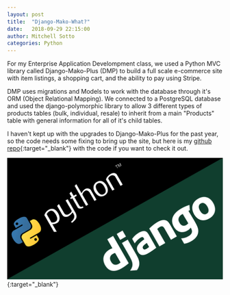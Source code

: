 ```yaml
---
layout: post
title:  "Django-Mako-What?"
date:   2018-09-29 22:15:00
author: Mitchell Sotto
categories: Python
---
```

For my Enterprise Application Develompment class, we used a Python MVC library called Django-Mako-Plus (DMP) to build a full scale e-commerce site with item listings, a shopping cart, and the ability to pay using Stripe. 

DMP uses migrations and Models to work with the database through it's ORM (Object Relational Mapping). We connected to a PostgreSQL database and used the django-polymorphic library to allow 3 different types of products tables (bulk, individual, resale) to inherit from a main "Products" table with general information for all of it's child tables.

I haven't kept up with the upgrades to Django-Mako-Plus for the past year, so the code needs some fixing to bring up the site, but here is my [github repo](https://github.com/sottom/FOMO-IS-413 "Family Oriented Music Organization Website Repo"){:target="_blank"} with the code if you want to check it out.


[![Django Image](/assets/django.png)](https://hackernoon.com/top-10-python-django-web-application-development-companies-eda8461c764f "Python Django"){:target="_blank"}
